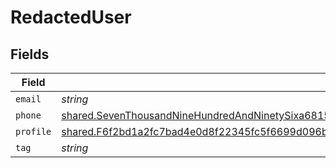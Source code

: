 # RedactedUser


## Fields

| Field                                                                                                                                                                                                                              | Type                                                                                                                                                                                                                               | Required                                                                                                                                                                                                                           | Description                                                                                                                                                                                                                        |
| ---------------------------------------------------------------------------------------------------------------------------------------------------------------------------------------------------------------------------------- | ---------------------------------------------------------------------------------------------------------------------------------------------------------------------------------------------------------------------------------- | ---------------------------------------------------------------------------------------------------------------------------------------------------------------------------------------------------------------------------------- | ---------------------------------------------------------------------------------------------------------------------------------------------------------------------------------------------------------------------------------- |
| `email`                                                                                                                                                                                                                            | *string*                                                                                                                                                                                                                           | :heavy_minus_sign:                                                                                                                                                                                                                 | N/A                                                                                                                                                                                                                                |
| `phone`                                                                                                                                                                                                                            | [shared.SevenThousandNineHundredAndNinetySixa6815c717c0e93865680b5cd47dec90314e97e4e7282bed7fc2f367bc051](../../models/shared/seventhousandninehundredandninetysixa6815c717c0e93865680b5cd47dec90314e97e4e7282bed7fc2f367bc051.md) | :heavy_minus_sign:                                                                                                                                                                                                                 | N/A                                                                                                                                                                                                                                |
| `profile`                                                                                                                                                                                                                          | [shared.F6f2bd1a2fc7bad4e0d8f22345fc5f6699d096b7797b93575869c544a4fc5cef](../../models/shared/f6f2bd1a2fc7bad4e0d8f22345fc5f6699d096b7797b93575869c544a4fc5cef.md)                                                                 | :heavy_minus_sign:                                                                                                                                                                                                                 | N/A                                                                                                                                                                                                                                |
| `tag`                                                                                                                                                                                                                              | *string*                                                                                                                                                                                                                           | :heavy_minus_sign:                                                                                                                                                                                                                 | N/A                                                                                                                                                                                                                                |